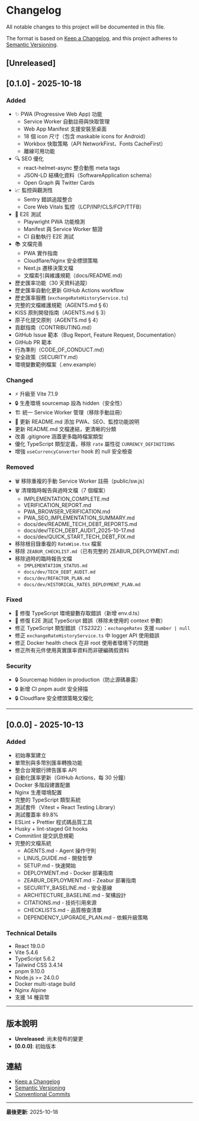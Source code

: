 # Changelog

All notable changes to this project will be documented in this file.

The format is based on [Keep a Changelog](https://keepachangelog.com/en/1.1.0/),
and this project adheres to [Semantic Versioning](https://semver.org/spec/v2.0.0.html).

## [Unreleased]

## [0.1.0] - 2025-10-18

### Added

- ✨ PWA (Progressive Web App) 功能
  - Service Worker 自動註冊與快取管理
  - Web App Manifest 支援安裝至桌面
  - 18 個 icon 尺寸（包含 maskable icons for Android）
  - Workbox 快取策略（API NetworkFirst、Fonts CacheFirst）
  - 離線可用功能
- 🔍 SEO 優化
  - react-helmet-async 整合動態 meta tags
  - JSON-LD 結構化資料（SoftwareApplication schema）
  - Open Graph 與 Twitter Cards
- 📈 監控與觀測性
  - Sentry 錯誤追蹤整合
  - Core Web Vitals 監控（LCP/INP/CLS/FCP/TTFB）
- 🧪 E2E 測試
  - Playwright PWA 功能檢測
  - Manifest 與 Service Worker 驗證
  - CI 自動執行 E2E 測試
- 📚 文檔完善
  - PWA 實作指南
  - Cloudflare/Nginx 安全標頭策略
  - Next.js 遷移決策文檔
  - 文檔索引與維護規範（docs/README.md）
- 歷史匯率功能（30 天資料追蹤）
- 歷史匯率自動化更新 GitHub Actions workflow
- 歷史匯率服務 (`exchangeRateHistoryService.ts`)
- 完整的文檔維護規範（AGENTS.md § 6）
- KISS 原則開發指南（AGENTS.md § 3）
- 原子化提交原則（AGENTS.md § 4）
- 貢獻指南（CONTRIBUTING.md）
- GitHub Issue 範本（Bug Report, Feature Request, Documentation）
- GitHub PR 範本
- 行為準則（CODE_OF_CONDUCT.md）
- 安全政策（SECURITY.md）
- 環境變數範例檔案（.env.example）

### Changed

- ⚡ 升級至 Vite 7.1.9
- 🔒 生產環境 sourcemap 設為 hidden（安全性）
- 🏗️ 統一 Service Worker 管理（移除手動註冊）
- 📝 更新 README.md 添加 PWA、SEO、監控功能說明
- 更新 README.md 文檔連結，更清晰的分類
- 改善 .gitignore 涵蓋更多臨時檔案類型
- 優化 TypeScript 類型定義，移除 `rate` 屬性從 `CURRENCY_DEFINITIONS`
- 增強 `useCurrencyConverter` hook 的 null 安全檢查

### Removed

- 🗑️ 移除重複的手動 Service Worker 註冊（public/sw.js）
- 🗑️ 清理臨時報告與過時文檔（7 個檔案）
  - IMPLEMENTATION_COMPLETE.md
  - VERIFICATION_REPORT.md
  - PWA_BROWSER_VERIFICATION.md
  - PWA_SEO_IMPLEMENTATION_SUMMARY.md
  - docs/dev/README_TECH_DEBT_REPORTS.md
  - docs/dev/TECH_DEBT_AUDIT_2025-10-17.md
  - docs/dev/QUICK_START_TECH_DEBT_FIX.md
- 移除根目錄重複的 `RateWise.tsx` 檔案
- 移除 `ZEABUR_CHECKLIST.md`（已有完整的 ZEABUR_DEPLOYMENT.md）
- 移除過時的臨時報告文檔
  - `IMPLEMENTATION_STATUS.md`
  - `docs/dev/TECH_DEBT_AUDIT.md`
  - `docs/dev/REFACTOR_PLAN.md`
  - `docs/dev/HISTORICAL_RATES_DEPLOYMENT_PLAN.md`

### Fixed

- 🐛 修復 TypeScript 環境變數存取錯誤（新增 env.d.ts）
- 🐛 修復 E2E 測試 TypeScript 錯誤（移除未使用的 context 參數）
- 修正 TypeScript 類型錯誤（TS2322）：`exchangeRates` 支援 `number | null`
- 修正 `exchangeRateHistoryService.ts` 中 logger API 使用錯誤
- 修正 Docker health check 在非 root 使用者環境下的問題
- 修正所有元件使用真實匯率資料而非硬編碼假資料

### Security

- 🔒 Sourcemap hidden in production（防止源碼暴露）
- 🔒 新增 CI pnpm audit 安全掃描
- 🔒 Cloudflare 安全標頭策略文檔化

---

## [0.0.0] - 2025-10-13

### Added

- 初始專案建立
- 單幣別與多幣別匯率轉換功能
- 整合台灣銀行牌告匯率 API
- 自動化匯率更新（GitHub Actions，每 30 分鐘）
- Docker 多階段建置配置
- Nginx 生產環境配置
- 完整的 TypeScript 類型系統
- 測試套件（Vitest + React Testing Library）
- 測試覆蓋率 89.8%
- ESLint + Prettier 程式碼品質工具
- Husky + lint-staged Git hooks
- Commitlint 提交訊息規範
- 完整的文檔系統
  - AGENTS.md - Agent 操作守則
  - LINUS_GUIDE.md - 開發哲學
  - SETUP.md - 快速開始
  - DEPLOYMENT.md - Docker 部署指南
  - ZEABUR_DEPLOYMENT.md - Zeabur 部署指南
  - SECURITY_BASELINE.md - 安全基線
  - ARCHITECTURE_BASELINE.md - 架構設計
  - CITATIONS.md - 技術引用來源
  - CHECKLISTS.md - 品質檢查清單
  - DEPENDENCY_UPGRADE_PLAN.md - 依賴升級策略

### Technical Details

- React 19.0.0
- Vite 5.4.6
- TypeScript 5.6.2
- Tailwind CSS 3.4.14
- pnpm 9.10.0
- Node.js >= 24.0.0
- Docker multi-stage build
- Nginx Alpine
- 支援 14 種貨幣

---

## 版本說明

- **Unreleased**: 尚未發布的變更
- **[0.0.0]**: 初始版本

## 連結

- [Keep a Changelog](https://keepachangelog.com/)
- [Semantic Versioning](https://semver.org/)
- [Conventional Commits](https://www.conventionalcommits.org/)

---

**最後更新**: 2025-10-18
